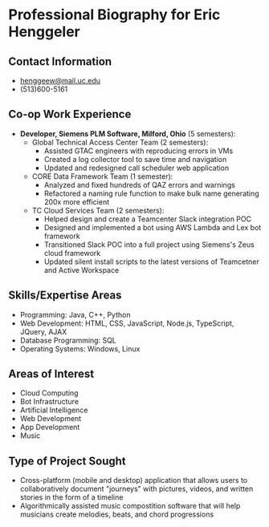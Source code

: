 # Professional Biography for Eric Henggeler
## Contact Information
* henggeew@mail.uc.edu
* (513)600-5161

## Co-op Work Experience
* **Developer, Siemens PLM Software, Milford, Ohio** (5 semesters):
    * Global Technical Access Center Team (2 semesters):
        * Assisted GTAC engineers with reproducing errors in VMs
        * Created a log collector tool to save time and navigation
        * Updated and redesigned call scheduler web application
    * CORE Data Framework Team (1 semester):
        * Analyzed and fixed hundreds of QAZ errors and warnings
        * Refactored a naming rule function to make bulk name generating 200x more efficient
    * TC Cloud Services Team (2 semesters):
        * Helped design and create a Teamcenter Slack integration POC
        * Designed and implemented a bot using  AWS Lambda and Lex bot framework
        * Transitioned Slack POC into a full project using Siemens's Zeus cloud framework
        * Updated silent install scripts to the latest versions of Teamcetner and Active Workspace

## Skills/Expertise Areas
* Programming: Java, C++, Python
* Web Development: HTML, CSS, JavaScript, Node.js, TypeScript, JQuery, AJAX
* Database Programming: SQL
* Operating Systems: Windows, Linux

## Areas of Interest
* Cloud Computing
* Bot Infrastructure
* Artificial Intelligence
* Web Development
* App Development
* Music

## Type of Project Sought
* Cross-platform (mobile and desktop) application that allows users to collaboratively document "journeys" with pictures, videos, and written stories in the form of a timeline
* Algorithmically assisted music compostition software that will help musicians create melodies, beats, and chord progressions